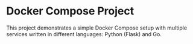 # Docker Compose Project

This project demonstrates a simple Docker Compose setup with multiple services written in different languages: Python (Flask) and Go. 

